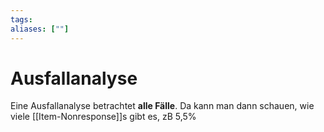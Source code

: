 ```yaml
---
tags:
aliases: [""]
---
```


# Ausfallanalyse
Eine Ausfallanalyse betrachtet **alle Fälle**.
Da kann man dann schauen, wie viele [[Item-Nonresponse]]s gibt es, zB 5,5%